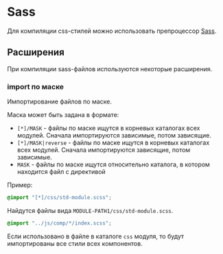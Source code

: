 
Sass
====

Для компиляции css-стилей можно использовать препроцессор [Sass](https://sass-lang.com/).

Расширения
----------

При компиляции sass-файлов используются некоторые расширения.

### import по маске

Импортирование файлов по маске.

Маска может быть задана в формате:

* `[*]/MASK` - файлы по маске ищутся в корневых каталогах всех модулей.
  Сначала импортируются зависимые, потом зависящие.
* `[*]/MASK|reverse` - файлы по маске ищутся в корневых каталогах всех модулей.
  Сначала импортируются зависящие, потом зависимые.
* `MASK` - файлы по маске ищутся относительно каталога, в котором находится
  файл с директивой
  
Пример:

```scss
@import "[*]/css/std-module.scss";
```  

Найдутся файлы вида `MODULE-PATH1/css/std-module.scss`.

```scss
@import "../js/comp/*/index.scss";
```  

Если использовано в файле в каталоге `css` модуля, то будут импортированы 
все стили всех компонентов.


 
 




